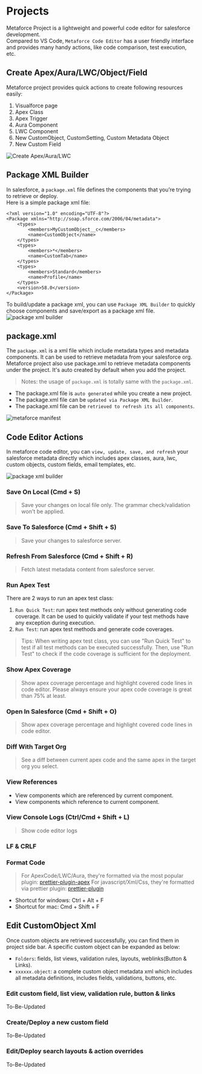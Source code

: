 # Projects

Metaforce Project is a lightweight and powerful code editor for salesforce development.  
Compared to VS Code, `Metaforce Code Editor` has a user friendly interface and provides many handy actions, like code comparison, test execution, etc.

## Create Apex/Aura/LWC/Object/Field

Metaforce project provides quick actions to create following resources easily:

1. Visualforce page
2. Apex Class
3. Apex Trigger
4. Aura Component
5. LWC Component
6. New CustomObject, CustomSetting, Custom Metadata Object
7. New Custom Field

![Create Apex/Aura/LWC](../coreFeatures/images/project-new-meta.jpg)

## Package XML Builder

In salesforce, a `package.xml` file defines the components that you’re trying to retrieve or deploy.  
Here is a simple package xml file:

    <?xml version="1.0" encoding="UTF-8"?>
    <Package xmlns="http://soap.sforce.com/2006/04/metadata">
        <types>
            <members>MyCustomObject__c</members>
            <name>CustomObject</name>
        </types>
        <types>
            <members>*</members>
            <name>CustomTab</name>
        </types>
        <types>
            <members>Standard</members>
            <name>Profile</name>
        </types>
        <version>58.0</version>
    </Package>

To build/update a package xml, you can use `Package XML Builder` to quickly choose components and save/export as a package xml file.
![package xml builder](../coreFeatures/images/project-package-xml-builder.gif)

## package.xml

The `package.xml` is a xml file which include metadata types and metadata components. It can be used to retrieve metadata from your salesforce org.
Metaforce project also use package.xml to retrieve metadata components under the project. It's auto created by default when you add the project.

> Notes: the usage of `package.xml` is totally same with the `package.xml`.

-   The package.xml file is `auto generated` while you create a new project.
-   The package.xml file can be `updated via Package XML Builder`.
-   The package.xml file can be `retrieved to refresh its all components`.

![metaforce manifest](./images/project-packagexml.jpg)

## Code Editor Actions

In metaforce code editor, you can `view, update, save, and refresh` your salesforce metadata directly which includes apex classes, aura, lwc, custom objects, custom fields, email templates, etc.

![package xml builder](./images/project-code-editor.jpg)

### Save On Local (Cmd + S)

> Save your changes on local file only. The grammar check/validation won't be applied.

### Save To Salesforce (Cmd + Shift + S)

> Save your changes to salesforce server.

### Refresh From Salesforce (Cmd + Shift + R)

> Fetch latest metadata content from salesforce server.

### Run Apex Test

There are 2 ways to run an apex test class:

1. `Run Quick Test`: run apex test methods only without generating code coverage. It can be used to quickly validate if your test methods have any exception during execution.
2. `Run Test`: run apex test methods and generate code coverages.

> Tips: When writing apex test class, you can use "Run Quick Test" to test if all test methods can be executed successfully. Then, use "Run Test" to check if the code coverage is sufficient for the deployment.

### Show Apex Coverage

> Show apex coverage percentage and highlight covered code lines in code editor. Please always ensure your apex code coverage is great than 75% at least.

### Open In Salesforce (Cmd + Shift + O)

> Show apex coverage percentage and highlight covered code lines in code editor.

### Diff With Target Org

> See a diff between current apex code and the same apex in the target org you select.

### View References

-   View components which are referenced by current component.
-   View components which reference to current component.

### View Console Logs (Ctrl/Cmd + Shift + L)

> Show code editor logs

### LF & CRLF

### Format Code

> For ApexCode/LWC/Aura, they're formatted via the most popular plugin: [prettier-plugin-apex](https://github.com/dangmai/prettier-plugin-apex)
> For javascript/Xml/Css, they're formatted via prettier plugin: [prettier-plugin](https://prettier.io/)

-   Shortcut for windows: Ctrl + Alt + F
-   Shortcut for mac: Cmd + Shift + F

## Edit CustomObject Xml

Once custom objects are retrieved successfully, you can find them in project side bar. A specific custom object can be expanded as below:

-   `Folders`: fields, list views, validation rules, layouts, weblinks(Button & Links).
-   `xxxxxx.object`: a complete custom object metadata xml which includes all metadata definitions, includes fields, validations, buttons, etc.

### Edit custom field, list view, validation rule, button & links

To-Be-Updated

### Create/Deploy a new custom field

To-Be-Updated

### Edit/Deploy search layouts & action overrides

To-Be-Updated
